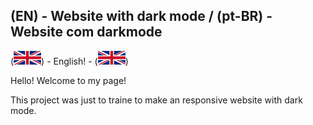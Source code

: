 ## (EN) - Website with dark mode / (pt-BR) - Website com darkmode

(![](images/uk-ico.jpg)) - English! - (![](images/uk-ico.jpg))

Hello! Welcome to my page! 

This project was just to traine to make an responsive website with dark mode.